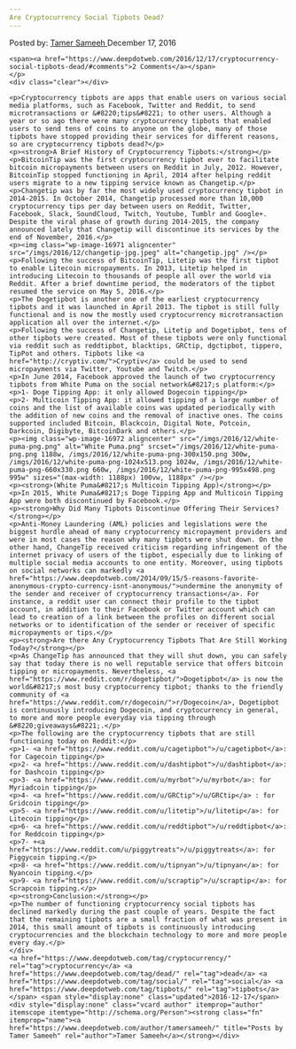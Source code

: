 ```yaml
---
Are Cryptocurrency Social Tipbots Dead?
---
```

<article class="post-listing post-16967 post type-post status-publish format-standard has-post-thumbnail hentry  tag-cryptocurrency tag-dead tag-social tag-tipbots">
    <div class="post-inner">
        <span>Posted by: <a href="https://www.deepdotweb.com/author/tamersameeh/" title="">Tamer Sameeh </a></span>
    <span>December 17, 2016</span>
    
    <span><a href="https://www.deepdotweb.com/2016/12/17/cryptocurrency-social-tipbots-dead/#comments">2 Comments</a></span>
    </p>
    <div class="clear"></div>
    
    <p>Cryptocurrency tipbots are apps that enable users on various social media platforms, such as Facebook, Twitter and Reddit, to send microtransactions or &#8220;tips&#8221; to other users. Although a year or so ago there were many cryptocurrency tipbots that enabled users to send tens of coins to anyone on the globe, many of those tipbots have stopped providing their services for different reasons, so are cryptocurrency tipbots dead?</p>
    <p><strong>A Brief History of Cryptocurrency Tipbots:</strong></p>
    <p>BitcoinTip was the first cryptocurrency tipbot ever to facilitate bitcoin micropayments between users on Reddit in July, 2012. However, BitcoinTip stopped functioning in April, 2014 after helping reddit users migrate to a new tipping service known as Changetip.</p>
    <p>Changetip was by far the most widely used cryptocurrency tipbot in 2014-2015. In October 2014, Changetip processed more than 10,000 cryptocurrency tips per day between users on Reddit, Twitter, Facebook, Slack, SoundCloud, Twitch, Youtube, Tumblr and Google+. Despite the viral phase of growth during 2014-2015, the company announced lately that Changetip will discontinue its services by the end of November, 2016.</p>
    <p><img class="wp-image-16971 aligncenter" src="/imgs/2016/12/changetip-jpg.jpeg" alt="changetip.jpg" /></p>
    <p>Following the success of BitcoinTip, Litetip was the first tipbot to enable Litecoin micropayments. In 2013, Litetip helped in introducing Litecoin to thousands of people all over the world via Reddit. After a brief downtime period, the moderators of the tipbot resumed the service on May 5, 2016.</p>
    <p>The Dogetipbot is another one of the earliest cryptocurrency tipbots and it was launched in April 2013. The tipbot is still fully functional and is now the mostly used cryptocurrency microtransaction application all over the internet.</p>
    <p>Following the success of Changetip, Litetip and Dogetipbot, tens of other tipbots were created. Most of these tipbots were only functional via reddit such as reddtipbot, blacktips, GRCtip, dgctipbot, tippero, TipPot and others. Tipbots like <a href="http://cryptiv.com/">Cryptiv</a> could be used to send micropayments via Twitter, Youtube and Twitch.</p>
    <p>In June 2014, Facebook approved the launch of two cryptocurrency tipbots from White Puma on the social network&#8217;s platform:</p>
    <p>1- Doge Tipping App: it only allowed Dogecoin tipping</p>
    <p>2- Multicoin Tipping App: it allowed tipping of a large number of coins and the list of available coins was updated periodically with the addition of new coins and the removal of inactive ones. The coins supported included Bitcoin, Blackcoin, Digital Note, Potcoin, Darkcoin, Digibyte, BitcoinDark and others.</p>
    <p><img class="wp-image-16972 aligncenter" src="/imgs/2016/12/white-puma-png.png" alt="White Puma.png" srcset="/imgs/2016/12/white-puma-png.png 1188w, /imgs/2016/12/white-puma-png-300x150.png 300w, /imgs/2016/12/white-puma-png-1024x513.png 1024w, /imgs/2016/12/white-puma-png-660x330.png 660w, /imgs/2016/12/white-puma-png-995x498.png 995w" sizes="(max-width: 1188px) 100vw, 1188px" /></p>
    <p><strong>(White Puma&#8217;s Multicoin Tipping App)</strong></p>
    <p>In 2015, White Puma&#8217;s Doge Tipping App and Multicoin Tipping App were both discontinued by Facebook.</p>
    <p><strong>Why Did Many Tipbots Discontinue Offering Their Services?</strong></p>
    <p>Anti-Money Laundering (AML) policies and legislations were the biggest hurdle ahead of many cryptocurrency micropayment providers and were in most cases the reason why many tipbots were shut down. On the other hand, ChangeTip received criticism regarding infringement of the internet privacy of users of the tipbot, especially due to linking of multiple social media accounts to one entity. Moreover, using tipbots on social networks can markedly <a href="https://www.deepdotweb.com/2014/09/15/5-reasons-favorite-anonymous-crypto-currency-isnt-anonymous/">undermine the anonymity of the sender and receiver of cryptocurrency transactions</a>. For instance, a reddit user can connect their profile to the tipbot account, in addition to their Facebook or Twitter account which can lead to creation of a link between the profiles on different social networks or to identification of the sender or receiver of specific micropayments or tips.</p>
    <p><strong>Are there Any Cryptocurrency Tipbots That Are Still Working Today?</strong></p>
    <p>As ChangeTip has announced that they will shut down, you can safely say that today there is no well reputable service that offers bitcoin tipping or micropayments. Nevertheless, <a href="https://www.reddit.com/r/dogetipbot/">Dogetipbot</a> is now the world&#8217;s most busy cryptocurrency tipbot; thanks to the friendly community of <a href="https://www.reddit.com/r/dogecoin/">r/Dogecoin</a>, Dogetipbot is continuously introducing Dogecoin, and cryptocurrency in general, to more and more people everyday via tipping through &#8220;giveaways&#8221;.</p>
    <p>The following are the cryptocurrency tipbots that are still functioning today on Reddit:</p>
    <p>1- <a href="https://www.reddit.com/u/cagetipbot">/u/cagetipbot</a>: for Cagecoin tipping</p>
    <p>2- <a href="https://www.reddit.com/u/dashtipbot">/u/dashtipbot</a>: for Dashcoin tipping</p>
    <p>3- <a href="https://www.reddit.com/u/myrbot">/u/myrbot</a>: for Myriadcoin tipping</p>
    <p>4- <a href="https://www.reddit.com/u/GRCtip">/u/GRCtip</a> : for Gridcoin tipping</p>
    <p>5- <a href="https://www.reddit.com/u/litetip">/u/litetip</a>: for Litecoin tipping</p>
    <p>6- <a href="https://www.reddit.com/u/reddtipbot">/u/reddtipbot</a>: for Reddcoin tipping</p>
    <p>7- +<a href="https://www.reddit.com/u/piggytreats">/u/piggytreats</a>: for Piggycoin tipping.</p>
    <p>8- <a href="https://www.reddit.com/u/tipnyan">/u/tipnyan</a>: for Nyancoin tipping.</p>
    <p>9- <a href="https://www.reddit.com/u/scraptip">/u/scraptip</a>: for Scrapcoin tipping.</p>
    <p><strong>Conclusion:</strong></p>
    <p>The number of functioning cryptocurrency social tipbots has declined markedly during the past couple of years. Despite the fact that the remaining tipbots are a small fraction of what was present in 2014, this small amount of tipbots is continuously introducing cryptocurrencies and the blockchain technology to more and more people every day.</p>
    </div>
    <a href="https://www.deepdotweb.com/tag/cryptocurrency/" rel="tag">cryptocurrency</a> <a href="https://www.deepdotweb.com/tag/dead/" rel="tag">dead</a> <a href="https://www.deepdotweb.com/tag/social/" rel="tag">social</a> <a href="https://www.deepdotweb.com/tag/tipbots/" rel="tag">tipbots</a></span> <span style="display:none" class="updated">2016-12-17</span>
    <div style="display:none" class="vcard author" itemprop="author" itemscope itemtype="http://schema.org/Person"><strong class="fn" itemprop="name"><a href="https://www.deepdotweb.com/author/tamersameeh/" title="Posts by Tamer Sameeh" rel="author">Tamer Sameeh</a></strong></div>
    
